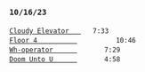 ### `10/16/23`
[`Cloudy Elevator   `](cloudy-elevator.mp3) ` 7:33`  
[`Floor 4          `](floor-4.mp3)     `10:46`  
[`Wh-operator      `](wh-operator.mp3)   ` 7:29`  
[`Doom Unto U      `](doom-unto-u.mp3)   ` 4:58`
